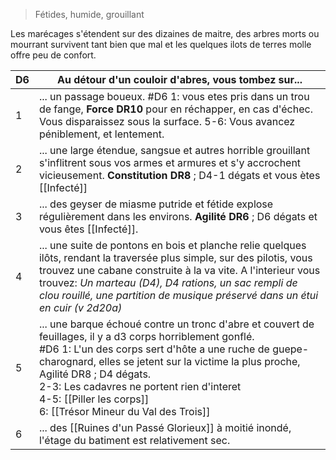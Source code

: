 > Fétides, humide, grouillant

Les marécages s'étendent sur des dizaines de maitre, des arbres morts ou mourrant survivent tant bien que mal et les quelques ilots de terres molle offre peu de confort.

| D6  | Au détour d'un couloir d'abres, vous tombez sur...                                                                                                                                                                                                                                                                                                                                |
| --- | --------------------------------------------------------------------------------------------------------------------------------------------------------------------------------------------------------------------------------------------------------------------------------------------------------------------------------------------------------------------------------- |
| 1   | ... un passage boueux. #D6 1: vous etes pris dans un trou de fange, **Force DR10** pour en réchapper, en cas d'échec. Vous disparaissez sous la surface. 5-6: Vous avancez péniblement, et lentement.                                                                                                                                                                             |
| 2   | ... une large étendue, sangsue et autres horrible grouillant s'inflitrent sous vos armes et armures et s'y accrochent vicieusement. **Constitution DR8** ; D4-1 dégats et vous ètes [[Infecté]]                                                                                                                                                                                   |
| 3   | ... des geyser de miasme putride et fétide explose régulièrement dans les environs. **Agilité DR6** ; D6 dégats et vous êtes [[Infecté]].                                                                                                                                                                                                                                         |
| 4   | ... une suite de pontons en bois et planche relie quelques ilôts, rendant la traversée plus simple, sur des pilotis, vous trouvez une cabane construite à la va vite. A l'interieur vous trouvez: *Un marteau (D4), D4 rations, un sac rempli de clou rouillé, une partition de musique préservé dans un étui en cuir (v 2d20a)*                                                  |
| 5   | ... une barque échoué contre un tronc d'abre et couvert de feuillages, il y a d3 corps horriblement gonflé.<br>#D6 1: L'un des corps sert d'hôte a une ruche de guepe-charognard, elles se jetent sur la victime la plus proche, Agilité DR8 ; D4 dégats.<br>2-3: Les cadavres ne portent rien d'interet<br>4-5: [[Piller les corps]]<br>6: [[Trésor Mineur du Val des Trois]] |
| 6   | ... des [[Ruines d'un Passé Glorieux]] à moitié inondé, l'étage du batiment est relativement sec.                                                                                                                                                                                                                                                                                 |

